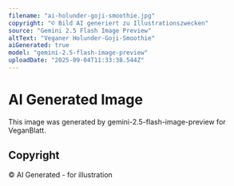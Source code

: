 ```yaml
---
filename: "ai-holunder-goji-smoothie.jpg"
copyright: "© Bild AI generiert zu Illustrationszwecken"
source: "Gemini 2.5 Flash Image Preview"
altText: "Veganer Holunder-Goji-Smoothie"
aiGenerated: true
model: "gemini-2.5-flash-image-preview"
uploadDate: "2025-09-04T11:33:38.544Z"
---
```


# AI Generated Image

This image was generated by gemini-2.5-flash-image-preview for VeganBlatt.

## Copyright
© AI Generated - for illustration
